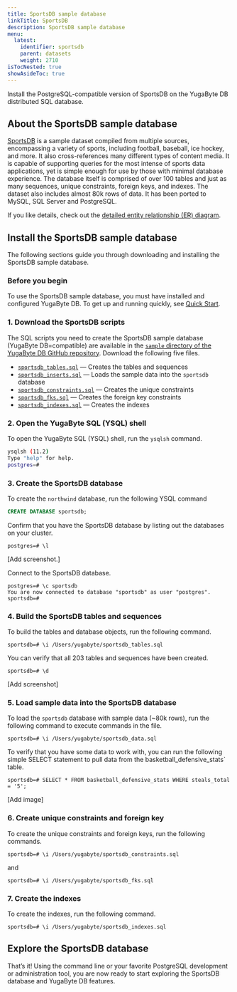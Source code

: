 ```yaml
---
title: SportsDB sample database 
linkTitle: SportsDB
description: SportsDB sample database
menu:
  latest:
    identifier: sportsdb
    parent: datasets
    weight: 2710
isTocNested: true
showAsideToc: true
---
```


Install the PostgreSQL-compatible version of SportsDB on the YugaByte DB distributed SQL database.

## About the SportsDB sample database

[SportsDB](http://www.sportsdb.org/sd) is a sample dataset compiled from multiple sources, encompassing a variety of sports, including football, baseball, ice hockey, and more. It also cross-references many different types of content media. It is capable of supporting queries for the most intense of sports data applications, yet is simple enough for use by those with minimal database experience. The database itself is comprised of over 100 tables and just as many sequences, unique constraints, foreign keys, and indexes. The dataset also includes almost 80k rows of data. It has been ported to MySQL, SQL Server and PostgreSQL.

If you like details, check out the [detailed entity relationship (ER) diagram](http://www.sportsdb.org/modules/sd/assets/downloads/sportsdb-27.jpg).

## Install the SportsDB sample database

The following sections guide you through downloading and installing the SportsDB sample database.

### Before you begin

To use the SportsDB sample database, you must have installed and configured YugaByte DB. To get up and running quickly, see [Quick Start](/latest/quick-start/).

### 1. Download the SportsDB scripts

The SQL scripts you need to create the SportsDB sample database (YugaByte DB=compatible) are available in the [`sample` directory of the YugaByte DB GitHub repository](https://github.com/YugaByte/yugabyte-db/tree/master/sample). Download the following five files.

- [`sportsdb_tables.sql`](https://raw.githubusercontent.com/YugaByte/yugabyte-db/master/sample/sportsdb_tables.sql) — Creates the tables and sequences
- [`sportsdb_inserts.sql`](https://raw.githubusercontent.com/YugaByte/yugabyte-db/master/sample/sportsdb_inserts.sql) — Loads the sample data into the `sportsdb` database
- [`sportsdb_constraints.sql`](https://raw.githubusercontent.com/YugaByte/yugabyte-db/master/sample/sportsdb_constraints.sql) — Creates the unique constraints
- [`sportsdb_fks.sql`](https://raw.githubusercontent.com/YugaByte/yugabyte-db/master/sample/sportsdb_fks.sql) — Creates the foreign key constraints
- [`sportsdb_indexes.sql`](https://raw.githubusercontent.com/YugaByte/yugabyte-db/master/sample/sportsdb_indexes.sql) — Creates the indexes

### 2. Open the YugaByte SQL (YSQL) shell

To open the YugaByte SQL (YSQL) shell, run the `ysqlsh` command.

```sh
ysqlsh (11.2)
Type "help" for help.
postgres=#
```

### 3. Create the SportsDB database

To create the `northwind` database, run the following YSQL command

```sql
CREATE DATABASE sportsdb;
```

Confirm that you have the SportsDB database by listing out the databases on your cluster.

```
postgres=# \l
```

[Add screenshot.]

Connect to the SportsDB database.

```
postgres=# \c sportsdb
You are now connected to database "sportsdb" as user "postgres".
sportsdb=# 
```

### 4. Build the SportsDB tables and sequences

To build the tables and database objects, run the following command.

```
sportsdb=# \i /Users/yugabyte/sportsdb_tables.sql
```

You can verify that all 203 tables and sequences have been created.

```
sportsdb=# \d
```

[Add screenshot]

### 5. Load sample data into the SportsDB database

To load the `sportsdb` database with sample data (~80k rows), run the following command to execute commands in the file.

```
sportsdb=# \i /Users/yugabyte/sportsdb_data.sql
```

To verify that you have some data to work with, you can run the following simple SELECT statement to pull data from the  basketball_defensive_stats` table.

```
sportsdb=# SELECT * FROM basketball_defensive_stats WHERE steals_total = '5';
```

[Add image]

### 6. Create unique constraints and foreign key

To create the unique constraints and foreign keys, run the following commands.

```
sportsdb=# \i /Users/yugabyte/sportsdb_constraints.sql
```

and

```
sportsdb=# \i /Users/yugabyte/sportsdb_fks.sql
```

### 7. Create the indexes

To create the indexes, run the following command.

```
sportsdb=# \i /Users/yugabyte/sportsdb_indexes.sql
```

## Explore the SportsDB database

That’s it! Using the command line or your favorite PostgreSQL development or administration tool, you are now ready to start exploring the SportsDB database and YugaByte DB features.
